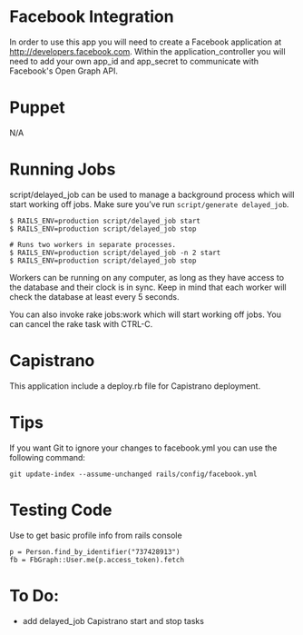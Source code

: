 # Facebook Integration
In order to use this app you will need to create a Facebook application at http://developers.facebook.com.  Within the application_controller you will need to add your own app_id and app_secret to communicate with Facebook's Open Graph API.

# Puppet
N/A

# Running Jobs

script/delayed_job can be used to manage a background process which will start working off jobs. Make sure you’ve run `script/generate delayed_job`.

    $ RAILS_ENV=production script/delayed_job start
    $ RAILS_ENV=production script/delayed_job stop

    # Runs two workers in separate processes.
    $ RAILS_ENV=production script/delayed_job -n 2 start
    $ RAILS_ENV=production script/delayed_job stop

Workers can be running on any computer, as long as they have access to the database and their clock is in sync. Keep in mind that each worker will check the database at least every 5 seconds.

You can also invoke rake jobs:work which will start working off jobs. You can cancel the rake task with CTRL-C.

# Capistrano

This application include a deploy.rb file for Capistrano deployment.  

# Tips

If you want Git to ignore your changes to facebook.yml you can use the following command:

    git update-index --assume-unchanged rails/config/facebook.yml
    
# Testing Code

Use to get basic profile info from rails console

    p = Person.find_by_identifier("737428913")
    fb = FbGraph::User.me(p.access_token).fetch

# To Do:
* add delayed_job Capistrano start and stop tasks